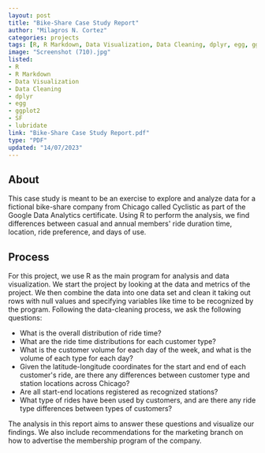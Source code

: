 ```yaml
---
layout: post
title: "Bike-Share Case Study Report"
author: "Milagros N. Cortez"
categories: projects
tags: [R, R Markdown, Data Visualization, Data Cleaning, dplyr, egg, ggplot2, SF, lubridate]
image: "Screenshot (710).jpg"
listed:
- R
- R Markdown
- Data Visualization
- Data Cleaning
- dplyr
- egg
- ggplot2
- SF
- lubridate
link: "Bike-Share Case Study Report.pdf"
type: "PDF"
updated: "14/07/2023"
---
```

## About

This case study is meant to be an exercise to explore and analyze data for a fictional bike-share company from Chicago called
Cyclistic as part of the Google Data Analytics certificate. Using R to perform the analysis, we find differences between casual and
annual members' ride duration time, location, ride preference, and days of use.

## Process

For this project, we use R as the main program for analysis and data visualization. We start the project by looking at the data and metrics of the project. We then combine the data into one data set and clean it taking out rows with null values and specifying variables like time to be recognized by the program. Following the data-cleaning process, we ask the following questions:
- What is the overall distribution of ride time?
- What are the ride time distributions for each customer type?
- What is the customer volume for each day of the week, and what is the volume of each type for each day?
- Given the latitude-longitude coordinates for the start and end of each customer's ride, are there any differences between customer type and station locations across Chicago?
- Are all start-end locations registered as recognized stations?
- What type of rides have been used by customers, and are there any ride type differences between types of customers?

The analysis in this report aims to answer these questions and visualize our findings. We also include recommendations for the marketing branch on how to advertise the membership program of the company.

